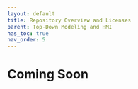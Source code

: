 ```yaml
---
layout: default
title: Repository Overview and Licenses
parent: Top-Down Modeling and HMI
has_toc: true
nav_order: 5
---
```


# Coming Soon
